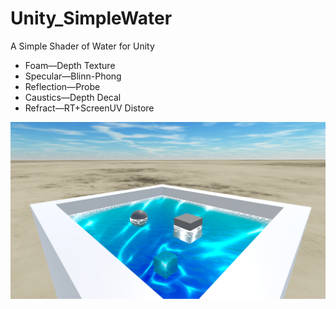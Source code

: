 # Unity_SimpleWater
A Simple Shader of Water for Unity

- Foam—Depth Texture
- Specular—Blinn-Phong
- Reflection—Probe
- Caustics—Depth Decal
- Refract—RT+ScreenUV Distore

![Screenshot](./Screenshot.png)
